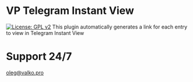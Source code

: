 # VP Telegram Instant View
[![License: GPL v2](https://img.shields.io/badge/License-GPL%20v2-blue.svg)](https://www.gnu.org/licenses/old-licenses/gpl-2.0.en.html)
This plugin automatically generates a link for each entry to view in Telegram Instant View

# Support 24/7

[oleg@valko.pro](http://mailto:oleg@valko.pro)
